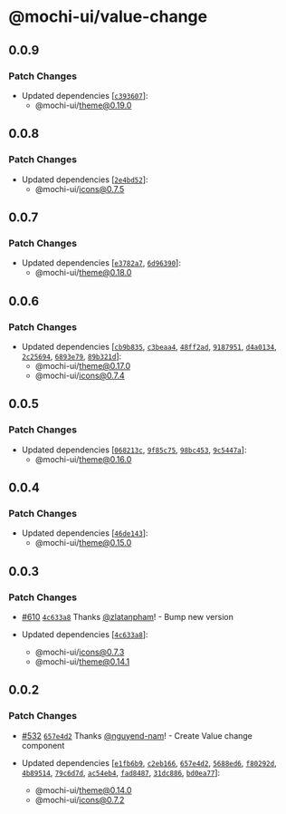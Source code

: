 # @mochi-ui/value-change

## 0.0.9

### Patch Changes

- Updated dependencies [[`c393607`](https://github.com/consolelabs/mochi-ui/commit/c39360797bb96792c2c82287e79bcdf9eddf3641)]:
  - @mochi-ui/theme@0.19.0

## 0.0.8

### Patch Changes

- Updated dependencies [[`2e4bd52`](https://github.com/consolelabs/mochi-ui/commit/2e4bd52feecd7b3ba913e31cb5f719e720434023)]:
  - @mochi-ui/icons@0.7.5

## 0.0.7

### Patch Changes

- Updated dependencies [[`e3782a7`](https://github.com/consolelabs/mochi-ui/commit/e3782a7693be72a82e9ba66895b8a1f379c99337), [`6d96390`](https://github.com/consolelabs/mochi-ui/commit/6d96390ade07ccac69baa4807e1b8bc3cbca4424)]:
  - @mochi-ui/theme@0.18.0

## 0.0.6

### Patch Changes

- Updated dependencies [[`cb9b835`](https://github.com/consolelabs/mochi-ui/commit/cb9b835077459213aef97d7e8c391d114d9c6f11), [`c3beaa4`](https://github.com/consolelabs/mochi-ui/commit/c3beaa47ab7799cd7ec7ab62abf787ea78980071), [`48ff2ad`](https://github.com/consolelabs/mochi-ui/commit/48ff2ad6699b1c5058d88cbdd0985bbc5e36b8b3), [`9187951`](https://github.com/consolelabs/mochi-ui/commit/91879512150289aff913f6abb0c3865af11203b0), [`d4a0134`](https://github.com/consolelabs/mochi-ui/commit/d4a01349f206da07225ee7476addc98748f046c6), [`2c25694`](https://github.com/consolelabs/mochi-ui/commit/2c25694fdeb27ad532980f5ee2ba4e83c557c614), [`6893e79`](https://github.com/consolelabs/mochi-ui/commit/6893e796a29a5be1a6bf75af1324f83dfe6df062), [`89b321d`](https://github.com/consolelabs/mochi-ui/commit/89b321dd956b77f2db7b66fa81bfb82751020249)]:
  - @mochi-ui/theme@0.17.0
  - @mochi-ui/icons@0.7.4

## 0.0.5

### Patch Changes

- Updated dependencies
  [[`068213c`](https://github.com/consolelabs/mochi-ui/commit/068213c147927cd4f910da1bbf38002144cd1fae),
  [`9f85c75`](https://github.com/consolelabs/mochi-ui/commit/9f85c754b7fcdb1694b47e0424fe74d6e1358fff),
  [`98bc453`](https://github.com/consolelabs/mochi-ui/commit/98bc4533289e63dacb8e6cdde6313836cf0d67c7),
  [`9c5447a`](https://github.com/consolelabs/mochi-ui/commit/9c5447a0b3d76c2f317c7bb0f832df02e44bb9ed)]:
  - @mochi-ui/theme@0.16.0

## 0.0.4

### Patch Changes

- Updated dependencies
  [[`46de143`](https://github.com/consolelabs/mochi-ui/commit/46de143b5afa658a7fa4cb9f7a47d523aa14a53b)]:
  - @mochi-ui/theme@0.15.0

## 0.0.3

### Patch Changes

- [#610](https://github.com/consolelabs/mochi-ui/pull/610)
  [`4c633a8`](https://github.com/consolelabs/mochi-ui/commit/4c633a8ee7af48c4153d4999157b73a6d1532e10)
  Thanks [@zlatanpham](https://github.com/zlatanpham)! - Bump new version

- Updated dependencies
  [[`4c633a8`](https://github.com/consolelabs/mochi-ui/commit/4c633a8ee7af48c4153d4999157b73a6d1532e10)]:
  - @mochi-ui/icons@0.7.3
  - @mochi-ui/theme@0.14.1

## 0.0.2

### Patch Changes

- [#532](https://github.com/consolelabs/mochi-ui/pull/532)
  [`657e4d2`](https://github.com/consolelabs/mochi-ui/commit/657e4d2034d58127f973c704a31791cad5dc854a)
  Thanks [@nguyend-nam](https://github.com/nguyend-nam)! - Create Value change
  component

- Updated dependencies
  [[`e1fb6b9`](https://github.com/consolelabs/mochi-ui/commit/e1fb6b91f6cc7c2e9a721fa8b17b3d2bb047b598),
  [`c2eb166`](https://github.com/consolelabs/mochi-ui/commit/c2eb166ae25ef5d14d2e0e1d8e34eedf5b6db2d6),
  [`657e4d2`](https://github.com/consolelabs/mochi-ui/commit/657e4d2034d58127f973c704a31791cad5dc854a),
  [`5688ed6`](https://github.com/consolelabs/mochi-ui/commit/5688ed632bdb0da0703103e74670c3f3c8ba683e),
  [`f80292d`](https://github.com/consolelabs/mochi-ui/commit/f80292dc6d7967e901ec0c6446c10801650d741f),
  [`4b89514`](https://github.com/consolelabs/mochi-ui/commit/4b89514102beff9f17c3a3e66f6e27434566d5c7),
  [`79c6d7d`](https://github.com/consolelabs/mochi-ui/commit/79c6d7db5733900de363977bdb1492daeeece875),
  [`ac54eb4`](https://github.com/consolelabs/mochi-ui/commit/ac54eb42198bb087bccf4319d84001b5acf9e528),
  [`fad8487`](https://github.com/consolelabs/mochi-ui/commit/fad84874642f232669a9bf5111b4c328bf0ccac9),
  [`31dc886`](https://github.com/consolelabs/mochi-ui/commit/31dc886624a12ef3c317fb0cb19a42bac0969fc5),
  [`bd0ea77`](https://github.com/consolelabs/mochi-ui/commit/bd0ea77d3e743f664942ee99a010c3c6803ebcf9)]:
  - @mochi-ui/theme@0.14.0
  - @mochi-ui/icons@0.7.2

